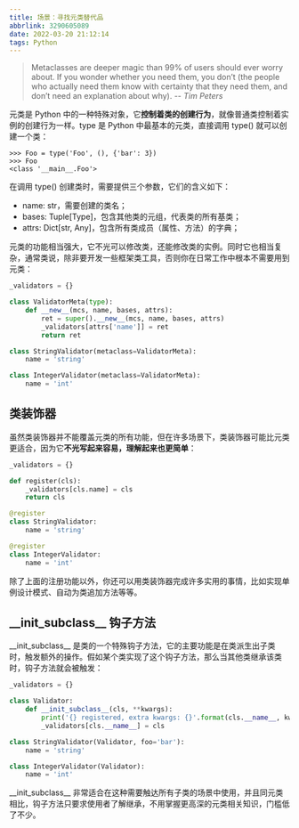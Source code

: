 ```yaml
---
title: 场景：寻找元类替代品
abbrlink: 3290605089
date: 2022-03-20 21:12:14
tags: Python
---
```

> Metaclasses are deeper magic than 99% of users should ever worry about. If you wonder whether you need them, you don’t (the people who actually need them know with certainty that they need them, and don’t need an explanation about why).
\-\- _Tim Peters_

元类是 Python 中的一种特殊对象，它**控制着类的创建行为**，就像普通类控制着实例的创建行为一样。type 是 Python 中最基本的元类，直接调用 type() 就可以创建一个类：
```text
>>> Foo = type('Foo', (), {'bar': 3})
>>> Foo
<class '__main__.Foo'>
```

在调用 type() 创建类时，需要提供三个参数，它们的含义如下：
- name: str，需要创建的类名；
- bases: Tuple\[Type\]，包含其他类的元组，代表类的所有基类；
- attrs: Dict\[str, Any\]，包含所有类成员（属性、方法）的字典；

<!--more-->
元类的功能相当强大，它不光可以修改类，还能修改类的实例。同时它也相当复杂，通常类说，除非要开发一些框架类工具，否则你在日常工作中根本不需要用到元类：
```python
_validators = {}

class ValidatorMeta(type):
    def __new__(mcs, name, bases, attrs):
        ret = super().__new__(mcs, name, bases, attrs)
        _validators[attrs['name']] = ret
        return ret

class StringValidator(metaclass=ValidatorMeta):
    name = 'string'

class IntegerValidator(metaclass=ValidatorMeta):
    name = 'int'
```

## 类装饰器
虽然类装饰器并不能覆盖元类的所有功能，但在许多场景下，类装饰器可能比元类更适合，因为它**不光写起来容易，理解起来也更简单**：
```python
_validators = {}

def register(cls):
    _validators[cls.name] = cls
    return cls

@register
class StringValidator:
    name = 'string'

@register
class IntegerValidator:
    name = 'int'
```

除了上面的注册功能以外，你还可以用类装饰器完成许多实用的事情，比如实现单例设计模式、自动为类追加方法等等。

## \_\_init_subclass\_\_ 钩子方法
\_\_init_subclass\_\_ 是类的一个特殊钩子方法，它的主要功能是在类派生出子类时，触发额外的操作。假如某个类实现了这个钩子方法，那么当其他类继承该类时，钩子方法就会被触发：
```python
_validators = {}

class Validator:
    def __init_subclass__(cls, **kwargs):
        print('{} registered, extra kwargs: {}'.format(cls.__name__, kwargs))
        _validators[cls.__name__] = cls

class StringValidator(Validator, foo='bar'):
    name = 'string'

class IntegerValidator(Validator):
    name = 'int'
```

\_\_init_subclass\_\_ 非常适合在这种需要触达所有子类的场景中使用，并且同元类相比，钩子方法只要求使用者了解继承，不用掌握更高深的元类相关知识，门槛低了不少。
